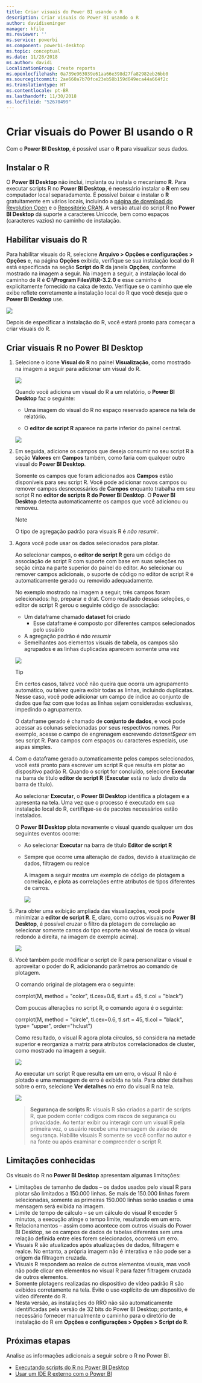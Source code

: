 ```yaml
---
title: Criar visuais do Power BI usando o R
description: Criar visuais do Power BI usando o R
author: davidiseminger
manager: kfile
ms.reviewer: ''
ms.service: powerbi
ms.component: powerbi-desktop
ms.topic: conceptual
ms.date: 11/28/2018
ms.author: davidi
LocalizationGroup: Create reports
ms.openlocfilehash: 0a739e963039e61aa66e398d27fa82982eb26bb0
ms.sourcegitcommit: 2ae660a7b70fce23eb58b159d049eca44a664f2c
ms.translationtype: HT
ms.contentlocale: pt-BR
ms.lasthandoff: 11/30/2018
ms.locfileid: "52670499"
---
```

# <a name="create-power-bi-visuals-using-r"></a>Criar visuais do Power BI usando o R
Com o **Power BI Desktop**, é possível usar o **R** para visualizar seus dados.

## <a name="install-r"></a>Instalar o R
O **Power BI Desktop** não inclui, implanta ou instala o mecanismo **R**. Para executar scripts R no **Power BI Desktop**, é necessário instalar o **R** em seu computador local separadamente. É possível baixar e instalar o **R** gratuitamente em vários locais, incluindo a [página de download do Revolution Open](https://mran.revolutionanalytics.com/download/) e o [Repositório CRAN](https://cran.r-project.org/bin/windows/base/). A versão atual do script R no **Power BI Desktop** dá suporte a caracteres Unicode, bem como espaços (caracteres vazios) no caminho de instalação.

## <a name="enable-r-visuals"></a>Habilitar visuais do R
Para habilitar visuais do R, selecione **Arquivo > Opções e configurações > Opções** e, na página **Opções** exibida, verifique se sua instalação local do R está especificada na seção **Script do R** da janela **Opções**, conforme mostrado na imagem a seguir. Na imagem a seguir, a instalação local do caminho de R é **C:\Program Files\R\R-3.2.0** e esse caminho é explicitamente fornecido na caixa de texto. Verifique se o caminho que ele exibe reflete corretamente a instalação local do R que você deseja que o **Power BI Desktop** use.
   
   ![](media/desktop-r-visuals/r-visuals-2.png)

Depois de especificar a instalação do R, você estará pronto para começar a criar visuais do R.

## <a name="create-r-visuals-in-power-bi-desktop"></a>Criar visuais R no Power BI Desktop
1. Selecione o ícone **Visual do R** no painel **Visualização**, como mostrado na imagem a seguir para adicionar um visual do R.
   
   ![](media/desktop-r-visuals/r-visuals-3.png)

   Quando você adiciona um visual do R a um relatório, o **Power BI Desktop** faz o seguinte:
   
   - Uma imagem do visual do R no espaço reservado aparece na tela de relatório.
   
   - O **editor de script R** aparece na parte inferior do painel central.
   
   ![](media/desktop-r-visuals/r-visuals-4.png)

2. Em seguida, adicione os campos que deseja consumir no seu script R à seção **Valores** em **Campos** também, como faria com qualquer outro visual do **Power BI Desktop**. 
    
    Somente os campos que foram adicionados aos **Campos** estão disponíveis para seu script R. Você pode adicionar novos campos ou remover campos desnecessários de **Campos** enquanto trabalha em seu script R no **editor de scripts R do Power BI Desktop**. O **Power BI Desktop** detecta automaticamente os campos que você adicionou ou removeu.
   
   > [!NOTE]
   > O tipo de agregação padrão para visuais R é *não resumir*.
   > 
   > 
   
3. Agora você pode usar os dados selecionados para plotar. 

    Ao selecionar campos, o **editor de script R** gera um código de associação de script R com suporte com base em suas seleções na seção cinza na parte superior do painel do editor. Ao selecionar ou remover campos adicionais, o suporte de código no editor de script R é automaticamente gerado ou removido adequadamente.
   
   No exemplo mostrado na imagem a seguir, três campos foram selecionados: hp, preparar e drat. Como resultado dessas seleções, o editor de script R gerou o seguinte código de associação:
   
   * Um dataframe chamado **dataset** foi criado
     * Esse dataframe é composto por diferentes campos selecionados pelo usuário
   * A agregação padrão é *não resumir*
   * Semelhantes aos elementos visuais de tabela, os campos são agrupados e as linhas duplicadas aparecem somente uma vez
   
   ![](media/desktop-r-visuals/r-visuals-5.png)
   
   > [!TIP]
   > Em certos casos, talvez você não queira que ocorra um agrupamento automático, ou talvez queira exibir todas as linhas, incluindo duplicatas. Nesse caso, você pode adicionar um campo de índice ao conjunto de dados que faz com que todas as linhas sejam consideradas exclusivas, impedindo o agrupamento.
   > 
   > 
   
   O dataframe gerado é chamado de **conjunto de dados**, e você pode acessar as colunas selecionadas por seus respectivos nomes. Por exemplo, acesse o campo de engrenagem escrevendo *dataset$gear* em seu script R. Para campos com espaços ou caracteres especiais, use aspas simples.

4. Com o dataframe gerado automaticamente pelos campos selecionados, você está pronto para escrever um script R que resulta em plotar ao dispositivo padrão R. Quando o script for concluído, selecione **Executar** na barra de título **editor de script R** (**Executar** está no lado direito da barra de título).
   
    Ao selecionar **Executar**, o **Power BI Desktop** identifica a plotagem e a apresenta na tela. Uma vez que o processo é executado em sua instalação local do R, certifique-se de pacotes necessários estão instalados.
   
   O **Power BI Desktop** plota novamente o visual quando qualquer um dos seguintes eventos ocorre:
   
   * Ao selecionar **Executar** na barra de título **Editor de script R**
   * Sempre que ocorre uma alteração de dados, devido à atualização de dados, filtragem ou realce

     A imagem a seguir mostra um exemplo de código de plotagem a correlação, e plota as correlações entre atributos de tipos diferentes de carros.

     ![](media/desktop-r-visuals/r-visuals-6.png)

5. Para obter uma exibição ampliada das visualizações, você pode minimizar a **editor de script R**. E, claro, como outros visuais no **Power BI Desktop**, é possível cruzar o filtro da plotagem de correlação ao selecionar somente carros do tipo esporte no visual de rosca (o visual redondo à direita, na imagem de exemplo acima).

    ![](media/desktop-r-visuals/r-visuals-7.png)

6. Você também pode modificar o script de R para personalizar o visual e aproveitar o poder do R, adicionando parâmetros ao comando de plotagem.

    O comando original de plotagem era o seguinte:

    corrplot(M, method = "color",  tl.cex=0.6, tl.srt = 45, tl.col = "black")

    Com poucas alterações no script R, o comando agora é o seguinte:

    corrplot(M, method = "circle", tl.cex=0.6, tl.srt = 45, tl.col = "black", type= "upper", order="hclust")

    Como resultado, o visual R agora plota círculos, só considera na metade superior e reorganiza a matriz para atributos correlacionados de cluster, como mostrado na imagem a seguir.

    ![](media/desktop-r-visuals/r-visuals-8.png)

    Ao executar um script R que resulta em um erro, o visual R não é plotado e uma mensagem de erro é exibida na tela. Para obter detalhes sobre o erro, selecione **Ver detalhes** no erro do visual R na tela.

    ![](media/desktop-r-visuals/r-visuals-9.png)

    > **Segurança de scripts R:** visuais R são criados a partir de scripts R, que podem conter códigos com riscos de segurança ou privacidade. Ao tentar exibir ou interagir com um visual R pela primeira vez, o usuário recebe uma mensagem de aviso de segurança. Habilite visuais R somente se você confiar no autor e na fonte ou após examinar e compreender o script R.
    > 
    > 

## <a name="known-limitations"></a>Limitações conhecidas
Os visuais do R no **Power BI Desktop** apresentam algumas limitações:

* Limitações de tamanho de dados – os dados usados pelo visual R para plotar são limitados a 150.000 linhas. Se mais de 150.000 linhas forem selecionadas, somente as primeiras 150.000 linhas serão usadas e uma mensagem será exibida na imagem.
* Limite de tempo de cálculo – se um cálculo do visual R exceder 5 minutos, a execução atinge o tempo limite, resultando em um erro.
* Relacionamentos – assim como acontece com outros visuais do Power BI Desktop, se os campos de dados de tabelas diferentes sem uma relação definida entre eles forem selecionados, ocorrerá um erro.
* Visuais R são atualizados após atualizações de dados, filtragem e realce. No entanto, a própria imagem não é interativa e não pode ser a origem da filtragem cruzada.
* Visuais R respondem ao realce de outros elementos visuais, mas você não pode clicar em elementos no visual R para fazer filtragem cruzada de outros elementos.
* Somente plotagens realizadas no dispositivo de vídeo padrão R são exibidos corretamente na tela. Evite o uso explícito de um dispositivo de vídeo diferente do R.
* Nesta versão, as instalações do RRO não são automaticamente identificadas pela versão de 32 bits do Power BI Desktop; portanto, é necessário fornecer manualmente o caminho para o diretório de instalação do R em **Opções e configurações > Opções > Script do R**.

## <a name="next-steps"></a>Próximas etapas
Analise as informações adicionais a seguir sobre o R no Power BI.

* [Executando scripts do R no Power BI Desktop](desktop-r-scripts.md)
* [Usar um IDE R externo com o Power BI](desktop-r-ide.md)

